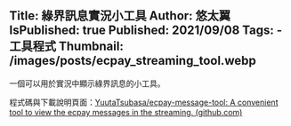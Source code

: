 Title: 綠界訊息實況小工具
Author: 悠太翼
IsPublished: true
Published: 2021/09/08
Tags:
    - 工具程式
Thumbnail: /images/posts/ecpay_streaming_tool.webp
---
一個可以用於實況中顯示綠界訊息的小工具。

程式碼與下載說明頁面：[YuutaTsubasa/ecpay-message-tool: A convenient tool to view the ecpay messages in the streaming. (github.com)](https://github.com/YuutaTsubasa/ecpay-message-tool)